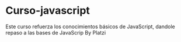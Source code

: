 # Curso-javascript

Este curso refuerza los conocimientos básicos de JavaScript, dandole repaso a las bases de JavaScrip
By Platzi
